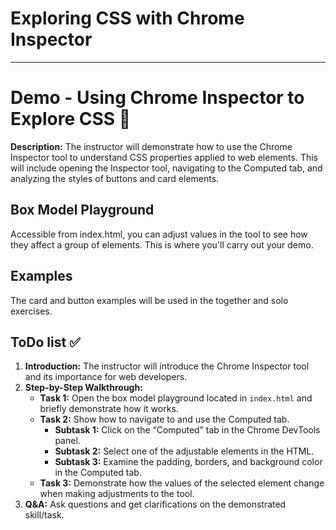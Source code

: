 # Exploring CSS with Chrome Inspector

---

# Demo - Using Chrome Inspector to Explore CSS 🎥

**Description:**
The instructor will demonstrate how to use the Chrome Inspector tool to understand CSS properties applied to web elements. This will include opening the Inspector tool, navigating to the Computed tab, and analyzing the styles of buttons and card elements.


## Box Model Playground
Accessible from index.html, you can adjust values in the tool to see how they affect a group of elements. This is where you'll carry out your demo.

## Examples
The card and button examples will be used in the together and solo exercises.

## ToDo list ✅

1. **Introduction:** The instructor will introduce the Chrome Inspector tool and its importance for web developers.
2. **Step-by-Step Walkthrough:**
    - **Task 1:** Open the box model playground located in `index.html` and briefly demonstrate how it works.
    - **Task 2:** Show how to navigate to and use the Computed tab.
        - **Subtask 1:** Click on the “Computed” tab in the Chrome DevTools panel.
        - **Subtask 2:** Select one of the adjustable elements in the HTML.
        - **Subtask 3:** Examine the padding, borders, and background color in the Computed tab.
    - **Task 3:** Demonstrate how the values of the selected element change when making adjustments to the tool.
3. **Q&A:** Ask questions and get clarifications on the demonstrated skill/task.